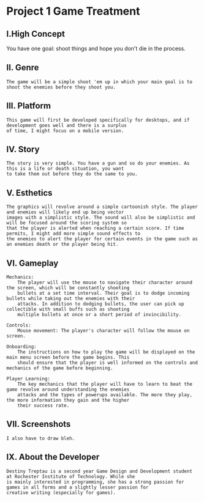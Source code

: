 # Project 1 Game Treatment

## I.High Concept

  You have one goal: shoot things and hope you don't die in the process.

## II. Genre
  
    The game will be a simple shoot 'em up in which your main goal is to shoot the enemies before they shoot you.

## III. Platform

    This game will first be developed specifically for desktops, and if development goes well and there is a surplus
    of time, I might focus on a mobile version.
     
## IV. Story

    The story is very simple. You have a gun and so do your enemies. As this is a life or death situation, you want 
    to take them out before they do the same to you.
     
## V. Esthetics

    The graphics will revolve around a simple cartoonish style. The player and enemies will likely end up being vector
    images with a simplistic style. The sound will also be simplistic and will be focused around the scoring system so 
    that the player is alerted when reaching a certain score. If time permits, I might add more simple sound effects to 
    the enemies to alert the player for certain events in the game such as an enemies death or the player being hit. 
    
## VI. Gameplay
  
    Mechanics:
        The player will use the mouse to navigate their character around the screen, which will be constantly shooting 
        bullets at a set time interval. Their goal is to dodge incoming bullets while taking out the enemies with their 
        attacks. In addition to dodging bullets, the user can pick up collectible with small buffs such as shooting 
        multiple bullets at once or a short period of invincibility.
        
    Controls:
        Mouse movement: The player's character will follow the mouse on screen.
        
    Onboarding:
        The instructions on how to play the game will be displayed on the main menu screen before the game begins. This 
        should ensure that the player is well informed on the controls and mechanics of the game before beginning.
    
    Player Learning:
        The key mechanics that the player will have to learn to beat the game revolve around understanding the enemies 
        attacks and the types of powerups available. The more they play, the more information they gain and the higher
        their success rate.
    
## VII. Screenshots

    I also have to draw bleh.
    
## IX. About the Developer

    Destiny Treptau is a second year Game Design and Development student at Rochester Institute of Technology. While she
    is mainly interested in programming, she has a strong passion for games in all forms and a slightly lesser passion for
    creative writing (especially for games).
